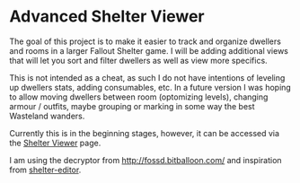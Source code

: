 # Advanced Shelter Viewer

The goal of this project is to make it easier to track and organize dwellers and rooms in a larger Fallout Shelter game. I will be adding additional views that will let you sort and filter dwellers as well as view more specifics.

This is not intended as a cheat, as such I do not have intentions of leveling up dwellers stats, adding consumables, etc.  In a future version I was hoping to allow moving dwellers between room (optomizing levels), changing armour / outfits, maybe grouping or marking in some way the best Wasteland wanders. 

Currently this is in the beginning stages, however, it can be accessed via the [Shelter Viewer](https://jake1164.github.io/ShelterViewer/) page.


I am using the decryptor from http://fossd.bitballoon.com/ and inspiration from [shelter-editor](https://github.com/rakion99/shelter-editor).